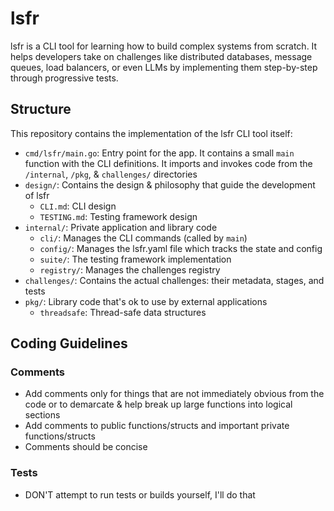 # lsfr

lsfr is a CLI tool for learning how to build complex systems from scratch. It helps developers take on challenges like distributed databases, message queues, load balancers, or even LLMs by implementing them step-by-step through progressive tests.

## Structure

This repository contains the implementation of the lsfr CLI tool itself:

- `cmd/lsfr/main.go`: Entry point for the app. It contains a small `main` function with the CLI definitions. It imports and invokes code from the `/internal`, `/pkg`, & `challenges/` directories
- `design/`: Contains the design & philosophy that guide the development of lsfr
  - `CLI.md`: CLI design
  - `TESTING.md`: Testing framework design
- `internal/`: Private application and library code
  - `cli/`: Manages the CLI commands (called by `main`)
  - `config/`: Manages the lsfr.yaml file which tracks the state and config
  -  `suite/`: The testing framework implementation
  - `registry/`: Manages the challenges registry
- `challenges/`: Contains the actual challenges: their metadata, stages, and tests
- `pkg/`: Library code that's ok to use by external applications
  - `threadsafe`: Thread-safe data structures

## Coding Guidelines

### Comments

- Add comments only for things that are not immediately obvious from the code or to demarcate & help break up large functions into logical sections
- Add comments to public functions/structs and important private functions/structs
- Comments should be concise

### Tests

- DON'T attempt to run tests or builds yourself, I'll do that
